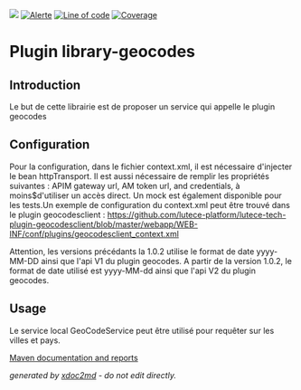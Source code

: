 ![](https://dev.lutece.paris.fr/jenkins/buildStatus/icon?job=tech-library-geocodes-deploy)
[![Alerte](https://dev.lutece.paris.fr/sonar/api/project_badges/measure?project=fr.paris.lutece.plugins%3Alibrary-geocodes&metric=alert_status)](https://dev.lutece.paris.fr/sonar/dashboard?id=fr.paris.lutece.plugins%3Alibrary-geocodes)
[![Line of code](https://dev.lutece.paris.fr/sonar/api/project_badges/measure?project=fr.paris.lutece.plugins%3Alibrary-geocodes&metric=ncloc)](https://dev.lutece.paris.fr/sonar/dashboard?id=fr.paris.lutece.plugins%3Alibrary-geocodes)
[![Coverage](https://dev.lutece.paris.fr/sonar/api/project_badges/measure?project=fr.paris.lutece.plugins%3Alibrary-geocodes&metric=coverage)](https://dev.lutece.paris.fr/sonar/dashboard?id=fr.paris.lutece.plugins%3Alibrary-geocodes)

# Plugin library-geocodes

## Introduction

Le but de cette librairie est de proposer un service qui appelle le plugin geocodes

## Configuration

Pour la configuration, dans le fichier context.xml, il est nécessaire d'injecter le bean httpTransport. Il est aussi nécessaire de remplir les propriétés suivantes : APIM gateway url, AM token url, and credentials, à moins$d'utiliser un accès direct. Un mock est également disponible pour les tests.Un exemple de configuration du context.xml peut être trouvé dans le plugin geocodesclient : https://github.com/lutece-platform/lutece-tech-plugin-geocodesclient/blob/master/webapp/WEB-INF/conf/plugins/geocodesclient_context.xml

Attention, les versions précédants la 1.0.2 utilise le format de date yyyy-MM-DD ainsi que l'api V1 du plugin geocodes. A partir de la version 1.0.2, le format de date utilisé est yyyy-MM-dd ainsi que l'api V2 du plugin geocodes.

## Usage

Le service local GeoCodeService peut être utilisé pour requêter sur les villes et pays.


[Maven documentation and reports](https://dev.lutece.paris.fr/plugins/library-geocodes/)



 *generated by [xdoc2md](https://github.com/lutece-platform/tools-maven-xdoc2md-plugin) - do not edit directly.*